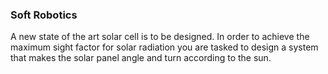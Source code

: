 ### Soft Robotics

A new state of the art solar cell is to be designed. In order to achieve the maximum sight factor for solar radiation you are tasked to design a system that makes the solar panel angle and turn according to the sun.
